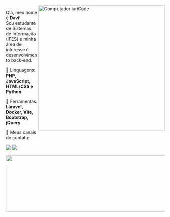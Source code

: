 <img src="https://camo.githubusercontent.com/4c8d92806e3c2322a2c390ffa0019c1d6f78a4d82108aa6946863ae362a763c8/68747470733a2f2f69322e77702e636f6d2f616c6c68746163636573732e696e666f2f77702d636f6e74656e742f75706c6f6164732f323031382f30332f70726f6772616d6d696e672e6769663f6669743d313238312532433731362673736c3d31" min-width="400px" max-width="400px" width="400px" align="right" alt="Computador iuriCode">


<p align="left"> 
  Olá, meu nome é <strong>Davi</strong>!<br>
  Sou estudante de Sistemas de Informação (IFES) e minha área de interesse é desenvolvimento back-end.
</p>

<p align="left">
  🦄 Linguagens: <strong>PHP, JavaScript, HTML/CSS e Python</strong>
</p>

<p align="left">
  💼 Ferramentas: <strong>Laravel, Docker, Vite, Bootstrap, jQuery</strong>
</p>

<p align="left">
  💌 Meus canais de contato:
</p>

<p align="left">
  <a href="#" alt="Gmail">
  <img src="https://img.shields.io/badge/-Gmail-FF0000?style=flat-square&labelColor=FF0000&logo=gmail&logoColor=white&link=mailto:davi.senra98@gmail.com" /></a>

  <a href="#" alt="Linkedin">
  <img src="https://img.shields.io/badge/-Linkedin-0e76a8?style=flat-square&logo=Linkedin&logoColor=white&link=https://www.linkedin.com/in/davisenra" /></a>
</p>  

<div align="center">
<img height="180em" width="840" src="https://github-readme-stats.vercel.app/api/top-langs/?username=davisenra&layout=compact&langs_count=7&theme="/>
</div>
